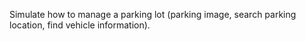 Simulate how to manage a parking lot (parking image, search parking location, find vehicle information).
